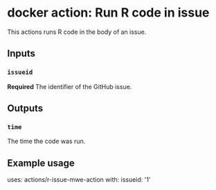 # docker action: Run R code in issue

This actions runs R code in the body of an issue.

## Inputs

### `issueid`

**Required** The identifier of the GitHub issue.

## Outputs

### `time`

The time the code was run.

## Example usage

uses: actions/r-issue-mwe-action
with:
  issueid: '1'
